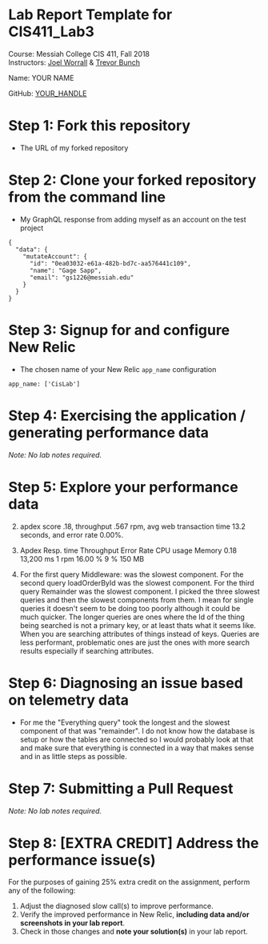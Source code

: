 # Lab Report Template for CIS411_Lab3
Course: Messiah College CIS 411, Fall 2018<br/>
Instructors: [Joel Worrall](https://github.com/tangollama) & [Trevor Bunch](https://github.com/trevordbunch)<br/>

Name: YOUR NAME<br/>

GitHub: [YOUR_HANDLE](https://github.com/YOUR_HANDLE)<br/>

# Step 1: Fork this repository
- The URL of my forked repository

# Step 2: Clone your forked repository from the command line
- My GraphQL response from adding myself as an account on the test project
```
{
  "data": {
    "mutateAccount": {
      "id": "0ea03032-e61a-482b-bd7c-aa576441c109",
      "name": "Gage Sapp",
      "email": "gs1226@messiah.edu"
    }
  }
}
```

# Step 3: Signup for and configure New Relic
- The chosen name of your New Relic ```app_name``` configuration
```
app_name: ['CisLab']
```

# Step 4: Exercising the application / generating performance data

_Note: No lab notes required._

# Step 5: Explore your performance data
2. apdex score .18, throughput .567 rpm, avg web transaction time 13.2 seconds, and error rate 0.00%. 
3. Apdex	Resp. time	Throughput	Error Rate	     CPU usage	Memory
   0.18	13,200 ms	                      1 rpm	                      16.00 %	          9 %	                     150 MB

5. For the first query Middleware: <anonymous> was the slowest component. For the second query loadOrderById was the slowest component. For the third query Remainder was the slowest component. I picked the three slowest queries and then the slowest components from them. I mean for single queries it doesn't seem to be doing too poorly although it could be much quicker. The longer queries are ones where the Id of the thing being searched is not a primary key, or at least thats what it seems like. When you are searching attributes of things instead of keys. Queries are less performant, problematic ones are just the ones with more search results especially if searching attributes.

# Step 6: Diagnosing an issue based on telemetry data
* For me the "Everything query" took the longest and the slowest component of that was "remainder". I do not know how the database is setup or how the tables are connected so I would probably look at that and make sure that everything is connected in a way that makes sense and in as little steps as possible. 

# Step 7: Submitting a Pull Request
_Note: No lab notes required._

# Step 8: [EXTRA CREDIT] Address the performance issue(s)
For the purposes of gaining 25% extra credit on the assignment, perform any of the following:
1. Adjust the diagnosed slow call(s) to improve performance. 
2. Verify the improved performance in New Relic, **including data and/or screenshots in your lab report**.
2. Check in those changes and **note your solution(s)** in your lab report.
